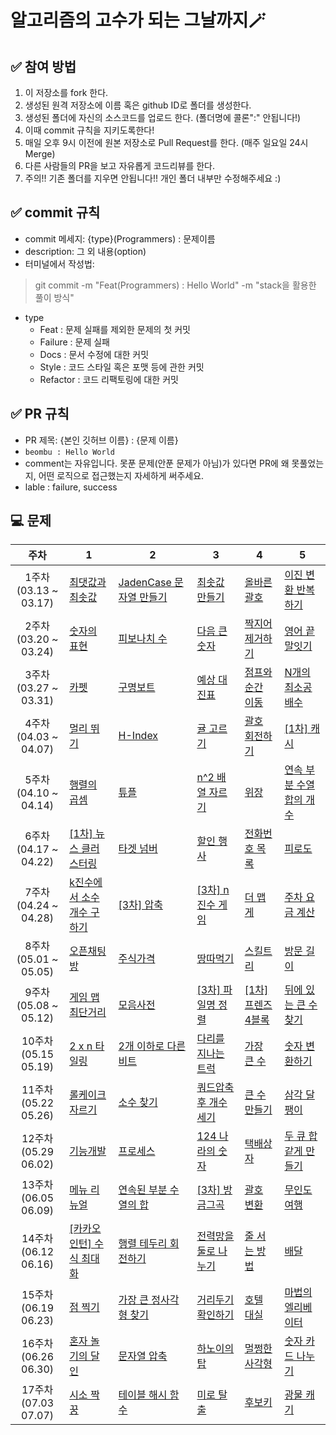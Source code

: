 # 알고리즘의 고수가 되는 그날까지🪄

## ✅ 참여 방법

1. 이 저장소를 fork 한다.
2. 생성된 원격 저장소에 이름 혹은 github ID로 폴더를 생성한다.
3. 생성된 폴더에 자신의 소스코드를 업로드 한다. (폴더명에 콜론":" 안됩니다!)
4. 이때 commit 규칙을 지키도록한다!
5. 매일 오후 9시 이전에 원본 저장소로 Pull Request를 한다. (매주 일요일 24시 Merge)
6. 다른 사람들의 PR을 보고 자유롭게 코드리뷰를 한다.
7. 주의!! 기존 폴더를 지우면 안됩니다!! 개인 폴더 내부만 수정해주세요 :)


## ✅ commit 규칙

- commit 메세지: {type}(Programmers) : 문제이름
- description: 그 외 내용(option)
- 터미널에서 작성법:

> git commit -m "Feat(Programmers) : Hello World" -m "stack을 활용한 풀이 방식"

- type
  - Feat : 문제 실패를 제외한 문제의 첫 커밋
  - Failure : 문제 실패
  - Docs : 문서 수정에 대한 커밋
  - Style : 코드 스타일 혹은 포맷 등에 관한 커밋
  - Refactor : 코드 리팩토링에 대한 커밋
  
  
## ✅ PR 규칙
- PR 제목: {본인 깃허브 이름} : {문제 이름}
- `beombu : Hello World`
- comment는 자유입니다. 못푼 문제(안푼 문제가 아님)가 있다면 PR에 왜 못풀었는지, 어떤 로직으로 접근했는지 자세하게 써주세요.
- lable : failure, success



## 💻 문제
| 주차 | 1 | 2 | 3 | 4 | 5 |
|:---:|---|---|---|---|---|
| 1주차</br>(03.13 ~ 03.17) | [최댓값과 최솟값](https://school.programmers.co.kr/learn/courses/30/lessons/12939) | [JadenCase 문자열 만들기](https://school.programmers.co.kr/learn/courses/30/lessons/12951) | [최솟값 만들기](https://school.programmers.co.kr/learn/courses/30/lessons/12941) | [올바른 괄호](https://school.programmers.co.kr/learn/courses/30/lessons/12909) | [이진 변환 반복하기](https://school.programmers.co.kr/learn/courses/30/lessons/70129) |
| 2주차</br>(03.20 ~ 03.24) | [숫자의 표현](https://school.programmers.co.kr/learn/courses/30/lessons/12924) | [피보나치 수](https://school.programmers.co.kr/learn/courses/30/lessons/12945) | [다음 큰 숫자](https://school.programmers.co.kr/learn/courses/30/lessons/12911) | [짝지어 제거하기](https://school.programmers.co.kr/learn/courses/30/lessons/12973) | [영어 끝말잇기](https://school.programmers.co.kr/learn/courses/30/lessons/12981) |
| 3주차</br>(03.27 ~ 03.31) | [카펫](https://school.programmers.co.kr/learn/courses/30/lessons/42842) | [구명보트](https://school.programmers.co.kr/learn/courses/30/lessons/42885) | [예상 대진표](https://school.programmers.co.kr/learn/courses/30/lessons/12985) | [점프와 순간 이동](https://school.programmers.co.kr/learn/courses/30/lessons/12980) | [N개의 최소공배수](https://school.programmers.co.kr/learn/courses/30/lessons/12953) |
| 4주차</br>(04.03 ~ 04.07) | [멀리 뛰기](https://school.programmers.co.kr/learn/courses/30/lessons/12914) | [H-Index](https://school.programmers.co.kr/learn/courses/30/lessons/42747) | [귤 고르기](https://school.programmers.co.kr/learn/courses/30/lessons/138476) | [괄호 회전하기](https://school.programmers.co.kr/learn/courses/30/lessons/76502) | [[1차] 캐시](https://school.programmers.co.kr/learn/courses/30/lessons/17680) |
| 5주차</br>(04.10 ~ 04.14) | [행렬의 곱셈](https://school.programmers.co.kr/learn/courses/30/lessons/12949) | [튜플](https://school.programmers.co.kr/learn/courses/30/lessons/64065) | [n^2 배열 자르기](https://school.programmers.co.kr/learn/courses/30/lessons/87390) | [위장](https://school.programmers.co.kr/learn/courses/30/lessons/42578) | [연속 부분 수열 합의 개수](https://school.programmers.co.kr/learn/courses/30/lessons/131701) |
| 6주차</br>(04.17 ~ 04.22) | [[1차] 뉴스 클러스터링](https://school.programmers.co.kr/learn/courses/30/lessons/17677) | [타겟 넘버](https://school.programmers.co.kr/learn/courses/30/lessons/43165) | [할인 행사](https://school.programmers.co.kr/learn/courses/30/lessons/131127) | [전화번호 목록](https://school.programmers.co.kr/learn/courses/30/lessons/42577) | [피로도](https://school.programmers.co.kr/learn/courses/30/lessons/87946) |
| 7주차</br>(04.24 ~ 04.28) | [k진수에서 소수 개수 구하기](https://school.programmers.co.kr/learn/courses/30/lessons/92335) | [[3차] 압축](https://school.programmers.co.kr/learn/courses/30/lessons/17684) | [[3차] n진수 게임](https://school.programmers.co.kr/learn/courses/30/lessons/17687) | [더 맵게](https://school.programmers.co.kr/learn/courses/30/lessons/42626) | [주차 요금 계산](https://school.programmers.co.kr/learn/courses/30/lessons/92341) |
| 8주차</br>(05.01 ~ 05.05) | [오픈채팅방](https://school.programmers.co.kr/learn/courses/30/lessons/42888) | [주식가격](https://school.programmers.co.kr/learn/courses/30/lessons/42584) | [땅따먹기](https://school.programmers.co.kr/learn/courses/30/lessons/12913) | [스킬트리](https://school.programmers.co.kr/learn/courses/30/lessons/49993) | [방문 길이](https://school.programmers.co.kr/learn/courses/30/lessons/49994) |
| 9주차</br>(05.08 ~ 05.12) | [게임 맵 최단거리](https://school.programmers.co.kr/learn/courses/30/lessons/1844) | [모음사전](https://school.programmers.co.kr/learn/courses/30/lessons/84512) | [[3차] 파일명 정렬](https://school.programmers.co.kr/learn/courses/30/lessons/17686) | [[1차] 프렌즈4블록](https://school.programmers.co.kr/learn/courses/30/lessons/17679) | [뒤에 있는 큰 수 찾기](https://school.programmers.co.kr/learn/courses/30/lessons/154539) |
| 10주차</br>(05.15 05.19) | [2 x n 타일링](https://school.programmers.co.kr/learn/courses/30/lessons/12900) | [2개 이하로 다른 비트](https://school.programmers.co.kr/learn/courses/30/lessons/77885) | [다리를 지나는 트럭](https://school.programmers.co.kr/learn/courses/30/lessons/42583) | [가장 큰 수](https://school.programmers.co.kr/learn/courses/30/lessons/42746) | [숫자 변환하기](https://school.programmers.co.kr/learn/courses/30/lessons/154538) |
| 11주차</br>(05.22 05.26) | [롤케이크 자르기](https://school.programmers.co.kr/learn/courses/30/lessons/132265) | [소수 찾기](https://school.programmers.co.kr/learn/courses/30/lessons/42839) | [쿼드압축 후 개수 세기](https://school.programmers.co.kr/learn/courses/30/lessons/68936) | [큰 수 만들기](https://school.programmers.co.kr/learn/courses/30/lessons/42883) | [삼각 달팽이](https://school.programmers.co.kr/learn/courses/30/lessons/68645) |
| 12주차</br>(05.29 06.02) | [기능개발](https://school.programmers.co.kr/learn/courses/30/lessons/42586) | [프로세스](https://school.programmers.co.kr/learn/courses/30/lessons/42587) | [124 나라의 숫자](https://school.programmers.co.kr/learn/courses/30/lessons/12899) | [택배상자](https://school.programmers.co.kr/learn/courses/30/lessons/131704) | [두 큐 합 같게 만들기](https://school.programmers.co.kr/learn/courses/30/lessons/118667) |
| 13주차</br>(06.05 06.09) | [메뉴 리뉴얼](https://school.programmers.co.kr/learn/courses/30/lessons/72411) | [연속된 부분 수열의 합](https://school.programmers.co.kr/learn/courses/30/lessons/178870) | [[3차] 방금그곡](https://school.programmers.co.kr/learn/courses/30/lessons/17683) | [괄호 변환](https://school.programmers.co.kr/learn/courses/30/lessons/60058) | [무인도 여행](https://school.programmers.co.kr/learn/courses/30/lessons/154540) |
| 14주차</br>(06.12 06.16) | [[카카오 인턴] 수식 최대화](https://school.programmers.co.kr/learn/courses/30/lessons/67257) | [행렬 테두리 회전하기](https://school.programmers.co.kr/learn/courses/30/lessons/77485) | [전력망을 둘로 나누기](https://school.programmers.co.kr/learn/courses/30/lessons/86971) | [줄 서는 방법](https://school.programmers.co.kr/learn/courses/30/lessons/12936) | [배달](https://school.programmers.co.kr/learn/courses/30/lessons/12978) |
| 15주차</br>(06.19 06.23) | [점 찍기](https://school.programmers.co.kr/learn/courses/30/lessons/140107) | [가장 큰 정사각형 찾기](https://school.programmers.co.kr/learn/courses/30/lessons/12905) | [거리두기 확인하기](https://school.programmers.co.kr/learn/courses/30/lessons/81302) | [호텔 대실](https://school.programmers.co.kr/learn/courses/30/lessons/155651) | [마법의 엘리베이터](https://school.programmers.co.kr/learn/courses/30/lessons/148653) |
| 16주차</br>(06.26 06.30) | [혼자 놀기의 달인](https://school.programmers.co.kr/learn/courses/30/lessons/131130) | [문자열 압축](https://school.programmers.co.kr/learn/courses/30/lessons/60057) | [하노이의 탑](https://school.programmers.co.kr/learn/courses/30/lessons/12946) | [멀쩡한 사각형](https://school.programmers.co.kr/learn/courses/30/lessons/62048) | [숫자 카드 나누기](https://school.programmers.co.kr/learn/courses/30/lessons/135807) |
| 17주차</br>(07.03 07.07) | [시소 짝꿍](https://school.programmers.co.kr/learn/courses/30/lessons/152996) | [테이블 해시 함수](https://school.programmers.co.kr/learn/courses/30/lessons/147354) | [미로 탈출](https://school.programmers.co.kr/learn/courses/30/lessons/159993) | [후보키](https://school.programmers.co.kr/learn/courses/30/lessons/42890) | [광물 캐기](https://school.programmers.co.kr/learn/courses/30/lessons/172927) |

